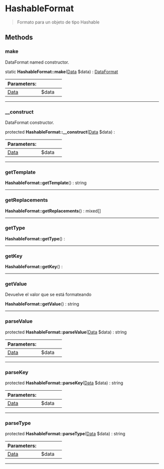 
                                                                                                                                            
    
# HashableFormat


> Formato para un objeto de tipo Hashable
>
> 








## Methods

### make
DataFormat named constructor.


static **HashableFormat::make**([Data](../../../Data.md) $data) : [DataFormat](../../../DataFormat.md)


|Parameters: | | |
| --- | --- | --- |
|[Data](../../../Data.md) |$data |  |

---


### __construct
DataFormat constructor.


protected **HashableFormat::__construct**([Data](../../../Data.md) $data) : 


|Parameters: | | |
| --- | --- | --- |
|[Data](../../../Data.md) |$data |  |

---


### getTemplate



**HashableFormat::getTemplate**() : string



---


### getReplacements



**HashableFormat::getReplacements**() : mixed[]



---


### getType



**HashableFormat::getType**() : 



---


### getKey



**HashableFormat::getKey**() : 



---


### getValue
Devuelve el valor que se está formateando


**HashableFormat::getValue**() : string



---


### parseValue



protected **HashableFormat::parseValue**([Data](../../../Data.md) $data) : string


|Parameters: | | |
| --- | --- | --- |
|[Data](../../../Data.md) |$data |  |

---


### parseKey



protected **HashableFormat::parseKey**([Data](../../../Data.md) $data) : string


|Parameters: | | |
| --- | --- | --- |
|[Data](../../../Data.md) |$data |  |

---


### parseType



protected **HashableFormat::parseType**([Data](../../../Data.md) $data) : string


|Parameters: | | |
| --- | --- | --- |
|[Data](../../../Data.md) |$data |  |

---


                                                                                                                                                                                                                                                                                                                                                                                                            
    
                                                                                                                                                                                                                                                                             
                